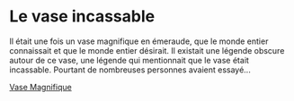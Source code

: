 # Le vase incassable

Il était une fois un vase magnifique en émeraude, que le monde entier connaissait et que le monde entier désirait. Il existait une légende obscure autour de ce vase, une légende qui mentionnait que le vase était incassable. Pourtant de nombreuses personnes avaient essayé...

[Vase Magnifique](https://www.marchebiron.com/media/k2/items/cache/2685031678a92e5387391300bfacca68_XL.jpg)

